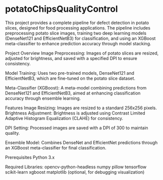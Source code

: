 # potatoChipsQualityControl
This project provides a complete pipeline for defect detection in potato slices, designed for food processing applications. The pipeline includes preprocessing potato slice images, training two deep learning models (DenseNet121 and EfficientNetB3) for classification, and using an XGBoost meta-classifier to enhance prediction accuracy through model stacking.

Project Overview
Image Preprocessing: Images of potato slices are resized, adjusted for brightness, and saved with a specified DPI to ensure consistency.

Model Training: Uses two pre-trained models, DenseNet121 and EfficientNetB3, which are fine-tuned on the potato slice dataset.

Meta-Classifier (XGBoost): A meta-model combining predictions from DenseNet121 and EfficientNetB3, aimed at enhancing classification accuracy through ensemble learning.

Features
Image Resizing: Images are resized to a standard 256x256 pixels.
Brightness Adjustment: Brightness is adjusted using Contrast Limited Adaptive Histogram Equalization (CLAHE) for consistency.

DPI Setting: Processed images are saved with a DPI of 300 to maintain quality.

Ensemble Model: Combines DenseNet and EfficientNet predictions through an XGBoost meta-classifier for final classification.

Prerequisites
Python 3.x

Required Libraries:
opencv-python-headless
numpy
pillow
tensorflow
scikit-learn
xgboost
matplotlib (optional, for debugging visualization)
